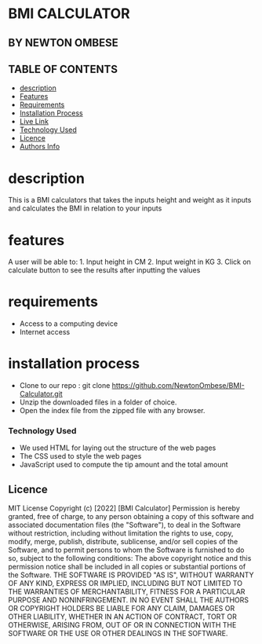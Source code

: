 # BMI CALCULATOR

## BY NEWTON OMBESE

## TABLE OF CONTENTS
- [description](#description)
 - [Features](#features)
 - [Requirements](#requirements)
 - [Installation Process](#installation-Process)
 - [Live Link](#Live-Link)
 - [Technology  Used](#technology-Used)
 - [Licence](#licence)
 - [Authors Info](#Authors-Info)

# description
This is a BMI calculators that takes the inputs height and weight as it inputs and calculates the BMI in relation to your inputs
# features
A user will be able to:
    1. Input height in CM
    2. Input weight in KG
    3. Click on calculate button to see the results after inputting the values

# requirements
 * Access to a computing device
 * Internet access

# installation process
* Clone to our repo : git clone https://github.com/NewtonOmbese/BMI-Calculator.git
* Unzip the downloaded files in a folder of choice.
* Open the index file from the zipped file with any browser.

### Technology  Used
* We used HTML for laying out the structure of the web pages
* The CSS used to style the web pages
* JavaScript used to compute the tip amount and the total amount

## Licence
MIT License
Copyright (c) [2022] [BMI Calculator]
Permission is hereby granted, free of charge, to any person obtaining a copy
of this software and associated documentation files (the "Software"), to deal
in the Software without restriction, including without limitation the rights
to use, copy, modify, merge, publish, distribute, sublicense, and/or sell
copies of the Software, and to permit persons to whom the Software is
furnished to do so, subject to the following conditions:
The above copyright notice and this permission notice shall be included in all
copies or substantial portions of the Software.
THE SOFTWARE IS PROVIDED "AS IS", WITHOUT WARRANTY OF ANY KIND, EXPRESS OR
IMPLIED, INCLUDING BUT NOT LIMITED TO THE WARRANTIES OF MERCHANTABILITY,
FITNESS FOR A PARTICULAR PURPOSE AND NONINFRINGEMENT. IN NO EVENT SHALL THE
AUTHORS OR COPYRIGHT HOLDERS BE LIABLE FOR ANY CLAIM, DAMAGES OR OTHER
LIABILITY, WHETHER IN AN ACTION OF CONTRACT, TORT OR OTHERWISE, ARISING FROM,
OUT OF OR IN CONNECTION WITH THE SOFTWARE OR THE USE OR OTHER DEALINGS IN THE
SOFTWARE.

